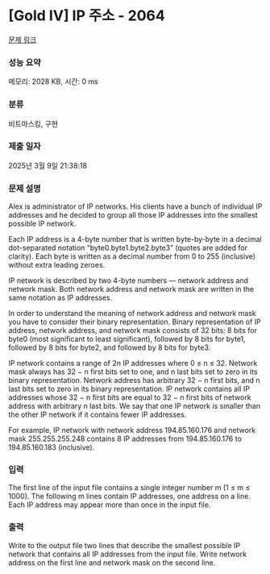 # [Gold IV] IP 주소 - 2064 

[문제 링크](https://www.acmicpc.net/problem/2064) 

### 성능 요약

메모리: 2028 KB, 시간: 0 ms

### 분류

비트마스킹, 구현

### 제출 일자

2025년 3월 9일 21:38:18

### 문제 설명

<p>Alex is administrator of IP networks. His clients have a bunch of individual IP addresses and he decided to group all those IP addresses into the smallest possible IP network.</p>

<p>Each IP address is a 4-byte number that is written byte-by-byte in a decimal dot-separated notation “byte0.byte1.byte2.byte3” (quotes are added for clarity). Each byte is written as a decimal number from 0 to 255 (inclusive) without extra leading zeroes.</p>

<p>IP network is described by two 4-byte numbers — network address and network mask. Both network address and network mask are written in the same notation as IP addresses.</p>

<p>In order to understand the meaning of network address and network mask you have to consider their binary representation. Binary representation of IP address, network address, and network mask consists of 32 bits: 8 bits for byte0 (most significant to least significant), followed by 8 bits for byte1, followed by 8 bits for byte2, and followed by 8 bits for byte3.</p>

<p>IP network contains a range of 2n IP addresses where 0 ≤ n ≤ 32. Network mask always has 32 − n first bits set to one, and n last bits set to zero in its binary representation. Network address has arbitrary 32 − n first bits, and n last bits set to zero in its binary representation. IP network contains all IP addresses whose 32 − n first bits are equal to 32 − n first bits of network address with arbitrary n last bits. We say that one IP network is smaller than the other IP network if it contains fewer IP addresses.</p>

<p>For example, IP network with network address 194.85.160.176 and network mask 255.255.255.248 contains 8 IP addresses from 194.85.160.176 to 194.85.160.183 (inclusive).</p>

### 입력 

 <p>The first line of the input file contains a single integer number m (1 ≤ m ≤ 1000). The following m lines contain IP addresses, one address on a line. Each IP address may appear more than once in the input file.</p>

### 출력 

 <p>Write to the output file two lines that describe the smallest possible IP network that contains all IP addresses from the input file. Write network address on the first line and network mask on the second line.</p>

